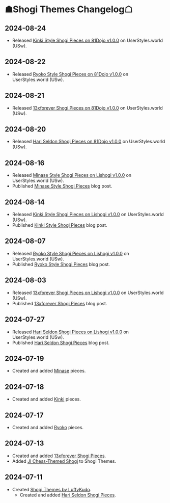 # ☗Shogi Themes Changelog☖

## 2024-08-24
- Released [Kinki Style Shogi Pieces on 81Dojo v1.0.0](https://userstyles.world/style/17822/) on UserStyles.world (USw).

## 2024-08-22
- Released [Ryoko Style Shogi Pieces on 81Dojo v1.0.0](https://userstyles.world/style/17785/) on UserStyles.world (USw).

## 2024-08-21
- Released [13xforever Shogi Pieces on 81Dojo v1.0.0](https://userstyles.world/style/17772/) on UserStyles.world (USw).

## 2024-08-20
- Released [Hari Seldon Shogi Pieces on 81Dojo v1.0.0](https://userstyles.world/style/17766/) on UserStyles.world (USw).

## 2024-08-16
- Released [Minase Style Shogi Pieces on Lishogi v1.0.0](https://userstyles.world/style/17718/) on UserStyles.world (USw).
- Published [Minase Style Shogi Pieces](https://luffykudo.wordpress.com/2024/08/16/minase-style-shogi-pieces/) blog post.

## 2024-08-14
- Released [Kinki Style Shogi Pieces on Lishogi v1.0.0](https://userstyles.world/style/17688/) on UserStyles.world (USw).
- Published [Kinki Style Shogi Pieces](https://luffykudo.wordpress.com/2024/08/14/kinki-style-shogi-pieces/) blog post.

## 2024-08-07
- Released [Ryoko Style Shogi Pieces on Lishogi v1.0.0](https://userstyles.world/style/17599/) on UserStyles.world (USw).
- Published [Ryoko Style Shogi Pieces](https://luffykudo.wordpress.com/2024/08/07/ryoko-style-shogi-pieces/) blog post.

## 2024-08-03
- Released [13xforever Shogi Pieces on Lishogi v1.0.0](https://userstyles.world/style/17522/) on UserStyles.world (USw).
- Published [13xforever Shogi Pieces](https://luffykudo.wordpress.com/2024/08/03/13xforever-shogi-pieces/) blog post.

## 2024-07-27
- Released [Hari Seldon Shogi Pieces on Lishogi v1.0.0](https://userstyles.world/style/17395/) on UserStyles.world (USw).
- Published [Hari Seldon Shogi Pieces](https://luffykudo.wordpress.com/2024/07/27/hari-seldon-shogi-pieces) blog post.

## 2024-07-19
- Created and added [Minase](https://github.com/LuffyKudo/Shogi-Themes/blob/main/Minase) pieces.

## 2024-07-18
- Created and added [Kinki](https://github.com/LuffyKudo/Shogi-Themes/blob/main/Kinki) pieces.

## 2024-07-17
- Created and added [Ryoko](https://github.com/LuffyKudo/Shogi-Themes/blob/main/Ryoko) pieces.
## 2024-07-13
- Created and added [13xforever Shogi Pieces](https://github.com/LuffyKudo/Shogi-Themes/tree/main/13xforever%20Shogi%20Pieces).
- Added [JI Chess-Themed Shogi](https://github.com/LuffyKudo/JI-Chess-Themed-Shogi) to Shogi Themes.
## 2024-07-11
- Created [Shogi Themes by LuffyKudo](https://github.com/LuffyKudo/Shogi-Themes/).
  - Created and added [Hari Seldon Shogi Pieces](https://github.com/LuffyKudo/Shogi-Themes/tree/main/Hari%20Seldon%20Shogi%20Pieces).
